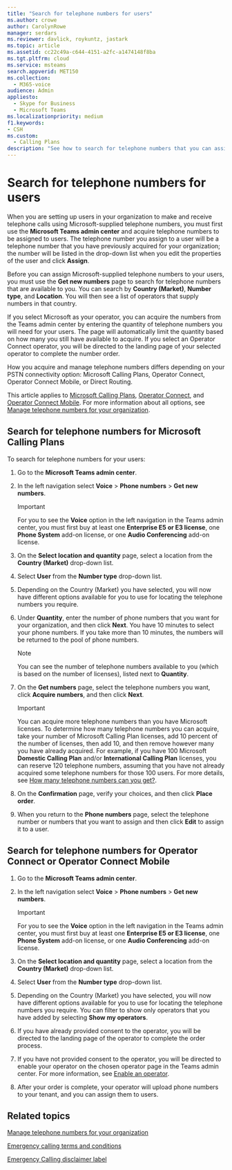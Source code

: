 ```yaml
---
title: "Search for telephone numbers for users"
ms.author: crowe
author: CarolynRowe
manager: serdars
ms.reviewer: davlick, roykuntz, jastark
ms.topic: article
ms.assetid: cc22c49a-c644-4151-a2fc-a1474148f8ba
ms.tgt.pltfrm: cloud
ms.service: msteams
search.appverid: MET150
ms.collection: 
  - M365-voice
audience: Admin
appliesto: 
  - Skype for Business
  - Microsoft Teams
ms.localizationpriority: medium
f1.keywords:
- CSH
ms.custom: 
  - Calling Plans
description: "See how to search for telephone numbers that you can assign to your users, by country or region and city, and specify the quantity of numbers you need."
---
```


# Search for telephone numbers for users

When you are setting up users in your organization to make and receive telephone calls using Microsoft-supplied telephone numbers, you must first use the **Microsoft Teams admin center** and acquire telephone numbers to be assigned to users. The telephone number you assign to a user will be a telephone number that you have previously acquired for your organization; the number will be listed in the drop-down list when you edit the properties of the user and click **Assign**.
  
Before you can assign Microsoft-supplied telephone numbers to your users, you must use the **Get new numbers** page to search for telephone numbers that are available to you. You can search by **Country (Market)**, **Number type**, and **Location**. You will then see a list of operators that supply numbers in that country.

If you select Microsoft as your operator, you can acquire the numbers from the Teams admin center by entering the quantity of telephone numbers you will need for your users. The page will automatically limit the quantity based on how many you still have available to acquire. If you select an Operator Connect operator, you will be directed to the landing page of your selected operator to complete the number order.

How you acquire and manage telephone numbers differs depending on your PSTN connectivity option: Microsoft Calling Plans, Operator Connect, Operator Connect Mobile, or Direct Routing.

This article applies to [Microsoft Calling Plans](#search-for-telephone-numbers-for-microsoft-calling-plans), [Operator Connect](#search-for-telephone-numbers-for-operator-connect-or-operator-connect-mobile), and [Operator Connect Mobile](#search-for-telephone-numbers-for-operator-connect-or-oerator-connect-mobile). For more information about all options, see [Manage telephone numbers for your organization](/microsoftteams/manage-phone-numbers-landing-page).

## Search for telephone numbers for Microsoft Calling Plans

To search for telephone numbers for your users:
  
1. Go to the **Microsoft Teams admin center**.

2. In the left navigation select **Voice** > **Phone numbers** > **Get new numbers**.
  
    > [!IMPORTANT]
    > For you to see the **Voice** option in the left navigation in the Teams admin center, you must first buy at least one **Enterprise E5 or E3 license**, one **Phone System** add-on license, or one **Audio Conferencing** add-on license.  

3. On the **Select location and quantity** page, select a location from the **Country (Market)** drop-down list.

4. Select **User** from the **Number type** drop-down list.

5. Depending on the Country (Market) you have selected, you will now have different options available for you to use for locating the telephone numbers you require.  

6. Under **Quantity**, enter the number of phone numbers that you want for your organization, and then click **Next**. You have 10 minutes to select your phone numbers. If you take more than 10 minutes, the numbers will be returned to the pool of phone numbers.

    > [!NOTE]
    > You can see the number of telephone numbers available to you (which is based on the number of licenses), listed next to **Quantity**.
  
7. On the **Get numbers** page, select the telephone numbers you want, click **Acquire numbers**, and then click **Next**.

    > [!IMPORTANT]
    > You can acquire more telephone numbers than you have Microsoft licenses. To determine how many telephone numbers you can acquire, take your number of Microsoft Calling Plan licenses, add 10 percent of the number of licenses, then add 10, and then remove however many you have already acquired. For example, if you have 100 Microsoft **Domestic Calling Plan** and/or **International Calling Plan** licenses, you can reserve 120 telephone numbers, assuming that you have not already acquired some telephone numbers for those 100 users. For more details, see [How many telephone numbers can you get?](./how-many-phone-numbers-can-you-get.md).

8. On the **Confirmation** page, verify your choices, and then click **Place order**.

9. When you return to the **Phone numbers** page, select the telephone number or numbers that you want to assign and then click **Edit** to assign it to a user.

## Search for telephone numbers for Operator Connect or Operator Connect Mobile

1. Go to the **Microsoft Teams admin center**.

2. In the left navigation select **Voice** > **Phone numbers** > **Get new numbers**.
  
    > [!IMPORTANT]
    > For you to see the **Voice** option in the left navigation in the Teams admin center, you must first buy at least one **Enterprise E5 or E3 license**, one **Phone System** add-on license, or one **Audio Conferencing** add-on license.  

3. On the **Select location and quantity** page, select a location from the **Country (Market)** drop-down list.

4. Select **User** from the **Number type** drop-down list.

5. Depending on the Country (Market) you have selected, you will now have different options available for you to use for locating the telephone numbers you require. You can filter to show only operators that you have added by selecting **Show my operators**.

6. If you have already provided consent to the operator, you will be directed to the landing page of the operator to complete the order process.

7. If you have not provided consent to the operator, you will be directed to enable your operator on the chosen operator page in the Teams admin center. For more information, see [Enable an operator](operator-connect-configure.md#enable-an-operator).

8. After your order is complete, your operator will upload phone numbers to your tenant, and you can assign them to users.  

## Related topics

[Manage telephone numbers for your organization](manage-phone-numbers-landing-page.md)

[Emergency calling terms and conditions](./emergency-calling-terms-and-conditions.md)

[Emergency Calling disclaimer label](https://github.com/MicrosoftDocs/OfficeDocs-SkypeForBusiness/blob/live/Teams/downloads/emergency-calling/emergency-calling-label-(en-us)-(v.1.0).zip?raw=true)
